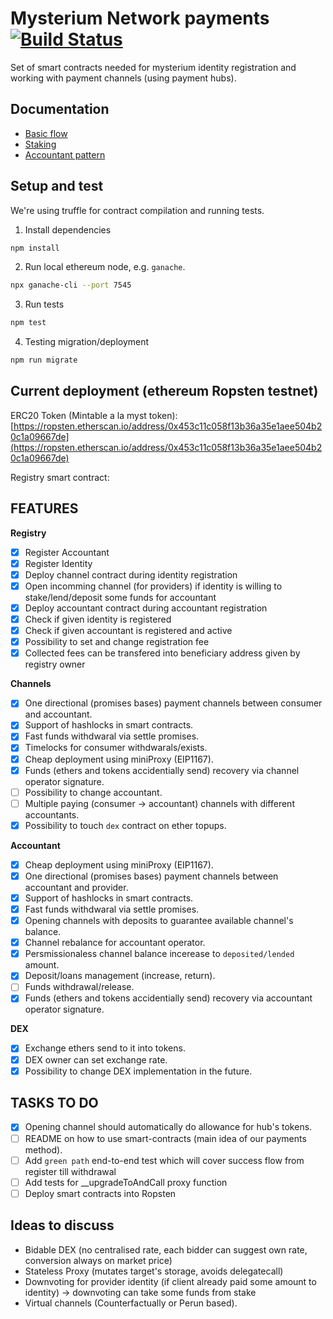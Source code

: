 # Mysterium Network payments [![Build Status](https://travis-ci.com/mysteriumnetwork/payments-smart-contracts.svg?token=t9FwiYsxwDxkJWnSMpfr&branch=master)](https://travis-ci.com/mysteriumnetwork/payments-smart-contracts)

Set of smart contracts needed for mysterium identity registration and working with payment channels (using payment hubs).

## Documentation

* [Basic flow](docs/main.md)
* [Staking](docs/staking.md)
* [Accountant pattern](docs/accountant-pattern.md)

## Setup and test

We're using truffle for contract compilation and running tests.

1. Install dependencies

```bash
npm install
```

2. Run local ethereum node, e.g. `ganache`.

```bash
npx ganache-cli --port 7545
```

3. Run tests

```bash
npm test
```

4. Testing migration/deployment
```bash
npm run migrate
```

## Current deployment (ethereum Ropsten testnet)
ERC20 Token (Mintable a la myst token): [https://ropsten.etherscan.io/address/0x453c11c058f13b36a35e1aee504b20c1a09667de](https://ropsten.etherscan.io/address/0x453c11c058f13b36a35e1aee504b20c1a09667de)

Registry smart contract:

## FEATURES

**Registry**

* [x] Register Accountant
* [x] Register Identity
* [x] Deploy channel contract during identity registration
* [x] Open incomming channel (for providers) if identity is willing to stake/lend/deposit some funds for accountant
* [x] Deploy accountant contract during accountant registration
* [x] Check if given identity is registered
* [x] Check if given accountant is registered and active
* [x] Possibility to set and change registration fee
* [x] Collected fees can be transfered into beneficiary address given by registry owner

**Channels**

* [x] One directional (promises bases) payment channels between consumer and accountant.
* [x] Support of hashlocks in smart contracts.
* [x] Fast funds withdwaral via settle promises.
* [x] Timelocks for consumer withdwarals/exists.
* [x] Cheap deployment using miniProxy (EIP1167).
* [x] Funds (ethers and tokens accidentially send) recovery via channel operator signature.
* [ ] Possibility to change accountant.
* [ ] Multiple paying (consumer -> accountant) channels with different accountants.
* [x] Possibility to touch `dex` contract on ether topups.

**Accountant**

* [x] Cheap deployment using miniProxy (EIP1167).
* [x] One directional (promises bases) payment channels between accountant and provider.
* [x] Support of hashlocks in smart contracts.
* [x] Fast funds withdwaral via settle promises.
* [x] Opening channels with deposits to guarantee available channel's balance.
* [x] Channel rebalance for accountant operator.
* [x] Persmissionaless channel balance incerease to `deposited/lended` amount.
* [x] Deposit/loans management (increase, return).
* [ ] Funds withdrawal/release.
* [x] Funds (ethers and tokens accidentially send) recovery via accountant operator signature.

**DEX**

* [x] Exchange ethers send to it into tokens.
* [x] DEX owner can set exchange rate.
* [x] Possibility to change DEX implementation in the future.

## TASKS TO DO

* [x] Opening channel should automatically do allowance for hub's tokens.
* [ ] README on how to use smart-contracts (main idea of our payments method).
* [ ] Add `green path` end-to-end test which will cover success flow from register till withdrawal
* [ ] Add tests for __upgradeToAndCall proxy function
* [ ] Deploy smart contracts into Ropsten

## Ideas to discuss

* Bidable DEX (no centralised rate, each bidder can suggest own rate, conversion always on market price)
* Stateless Proxy (mutates target's storage, avoids delegatecall)
* Downvoting for provider identity (if client already paid some amount to identity) -> downvoting can take some funds from stake
* Virtual channels (Counterfactually or Perun based).
